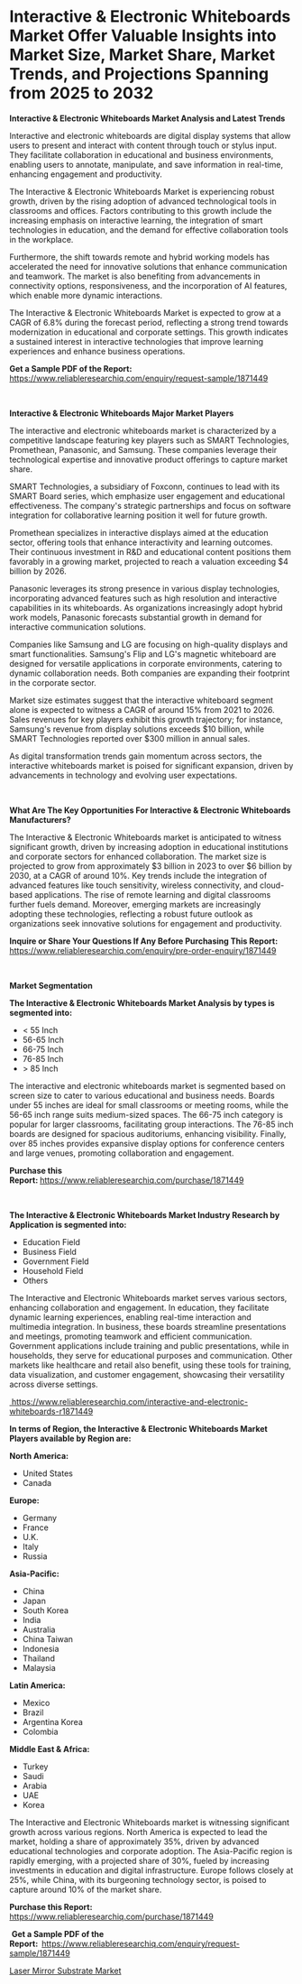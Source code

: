 <p><h1>Interactive & Electronic Whiteboards Market Offer Valuable Insights into Market Size, Market Share, Market Trends, and Projections Spanning from 2025 to 2032</h1></p><p><strong>Interactive & Electronic Whiteboards Market Analysis and Latest Trends</strong></p>
<p><p>Interactive and electronic whiteboards are digital display systems that allow users to present and interact with content through touch or stylus input. They facilitate collaboration in educational and business environments, enabling users to annotate, manipulate, and save information in real-time, enhancing engagement and productivity.</p><p>The Interactive & Electronic Whiteboards Market is experiencing robust growth, driven by the rising adoption of advanced technological tools in classrooms and offices. Factors contributing to this growth include the increasing emphasis on interactive learning, the integration of smart technologies in education, and the demand for effective collaboration tools in the workplace. </p><p>Furthermore, the shift towards remote and hybrid working models has accelerated the need for innovative solutions that enhance communication and teamwork. The market is also benefiting from advancements in connectivity options, responsiveness, and the incorporation of AI features, which enable more dynamic interactions.</p><p>The Interactive & Electronic Whiteboards Market is expected to grow at a CAGR of 6.8% during the forecast period, reflecting a strong trend towards modernization in educational and corporate settings. This growth indicates a sustained interest in interactive technologies that improve learning experiences and enhance business operations.</p></p>
<p><strong>Get a Sample PDF of the Report:&nbsp;</strong> <a href="https://www.reliableresearchiq.com/enquiry/request-sample/1871449?utm_campaign=2853&utm_medium=2&utm_source=Github&utm_content=ia&utm_term=07042025&utm_id=interactive-electronic-whiteboards">https://www.reliableresearchiq.com/enquiry/request-sample/1871449</a></p>
<p>&nbsp;</p>
<p><strong>Interactive & Electronic Whiteboards Major Market Players</strong></p>
<p><p>The interactive and electronic whiteboards market is characterized by a competitive landscape featuring key players such as SMART Technologies, Promethean, Panasonic, and Samsung. These companies leverage their technological expertise and innovative product offerings to capture market share.</p><p>SMART Technologies, a subsidiary of Foxconn, continues to lead with its SMART Board series, which emphasize user engagement and educational effectiveness. The company's strategic partnerships and focus on software integration for collaborative learning position it well for future growth.</p><p>Promethean specializes in interactive displays aimed at the education sector, offering tools that enhance interactivity and learning outcomes. Their continuous investment in R&D and educational content positions them favorably in a growing market, projected to reach a valuation exceeding $4 billion by 2026.</p><p>Panasonic leverages its strong presence in various display technologies, incorporating advanced features such as high resolution and interactive capabilities in its whiteboards. As organizations increasingly adopt hybrid work models, Panasonic forecasts substantial growth in demand for interactive communication solutions.</p><p>Companies like Samsung and LG are focusing on high-quality displays and smart functionalities. Samsung's Flip and LG's magnetic whiteboard are designed for versatile applications in corporate environments, catering to dynamic collaboration needs. Both companies are expanding their footprint in the corporate sector.</p><p>Market size estimates suggest that the interactive whiteboard segment alone is expected to witness a CAGR of around 15% from 2021 to 2026. Sales revenues for key players exhibit this growth trajectory; for instance, Samsung's revenue from display solutions exceeds $10 billion, while SMART Technologies reported over $300 million in annual sales.</p><p>As digital transformation trends gain momentum across sectors, the interactive whiteboards market is poised for significant expansion, driven by advancements in technology and evolving user expectations.</p></p>
<p>&nbsp;</p>
<p><strong>What Are The Key Opportunities For Interactive & Electronic Whiteboards Manufacturers?</strong></p>
<p><p>The Interactive & Electronic Whiteboards market is anticipated to witness significant growth, driven by increasing adoption in educational institutions and corporate sectors for enhanced collaboration. The market size is projected to grow from approximately $3 billion in 2023 to over $6 billion by 2030, at a CAGR of around 10%. Key trends include the integration of advanced features like touch sensitivity, wireless connectivity, and cloud-based applications. The rise of remote learning and digital classrooms further fuels demand. Moreover, emerging markets are increasingly adopting these technologies, reflecting a robust future outlook as organizations seek innovative solutions for engagement and productivity.</p></p>
<p><strong>Inquire or Share Your Questions If Any Before Purchasing This Report:</strong> <a href="https://www.reliableresearchiq.com/enquiry/pre-order-enquiry/1871449?utm_campaign=2853&utm_medium=2&utm_source=Github&utm_content=ia&utm_term=07042025&utm_id=interactive-electronic-whiteboards">https://www.reliableresearchiq.com/enquiry/pre-order-enquiry/1871449</a></p>
<p>&nbsp;</p>
<p><strong>Market Segmentation</strong></p>
<p><strong>The Interactive & Electronic Whiteboards Market Analysis by types is segmented into:</strong></p>
<p><ul><li>< 55 Inch</li><li>56-65 Inch</li><li>66-75 Inch</li><li>76-85 Inch</li><li>> 85 Inch</li></ul></p>
<p><p>The interactive and electronic whiteboards market is segmented based on screen size to cater to various educational and business needs. Boards under 55 inches are ideal for small classrooms or meeting rooms, while the 56-65 inch range suits medium-sized spaces. The 66-75 inch category is popular for larger classrooms, facilitating group interactions. The 76-85 inch boards are designed for spacious auditoriums, enhancing visibility. Finally, over 85 inches provides expansive display options for conference centers and large venues, promoting collaboration and engagement.</p></p>
<p><strong>Purchase this Report:&nbsp;</strong><a href="https://www.reliableresearchiq.com/purchase/1871449?utm_campaign=2853&utm_medium=2&utm_source=Github&utm_content=ia&utm_term=07042025&utm_id=interactive-electronic-whiteboards">https://www.reliableresearchiq.com/purchase/1871449</a></p>
<p>&nbsp;</p>
<p><strong>The Interactive & Electronic Whiteboards Market Industry Research by Application is segmented into:</strong></p>
<p><ul><li>Education Field</li><li>Business Field</li><li>Government Field</li><li>Household Field</li><li>Others</li></ul></p>
<p><p>The Interactive and Electronic Whiteboards market serves various sectors, enhancing collaboration and engagement. In education, they facilitate dynamic learning experiences, enabling real-time interaction and multimedia integration. In business, these boards streamline presentations and meetings, promoting teamwork and efficient communication. Government applications include training and public presentations, while in households, they serve for educational purposes and communication. Other markets like healthcare and retail also benefit, using these tools for training, data visualization, and customer engagement, showcasing their versatility across diverse settings.</p></p>
<p><a href="https://www.reliableresearchiq.com/interactive-and-electronic-whiteboards-r1871449?utm_campaign=2853&utm_medium=2&utm_source=Github&utm_content=ia&utm_term=07042025&utm_id=interactive-electronic-whiteboards">&nbsp;https://www.reliableresearchiq.com/interactive-and-electronic-whiteboards-r1871449</a></p>
<p><strong>In terms of Region, the Interactive & Electronic Whiteboards Market Players available by Region are:</strong></p>
<p>
    <p> <strong> North America: </strong>
        <ul>
            <li>United States</li>
            <li>Canada</li>
        </ul>
        </p> 
    <p> <strong> Europe: </strong>
        <ul>
            <li>Germany</li>
            <li>France</li>
            <li>U.K.</li>
            <li>Italy</li>
            <li>Russia</li>
        </ul>
        </p> 
    <p> <strong> Asia-Pacific: </strong>
        <ul>
            <li>China</li>
            <li>Japan</li>
            <li>South Korea</li>
            <li>India</li>
            <li>Australia</li>
            <li>China Taiwan</li>
            <li>Indonesia</li>
            <li>Thailand</li>
            <li>Malaysia</li>
        </ul>
        </p> 
    <p> <strong> Latin America: </strong>
        <ul>
            <li>Mexico</li>
            <li>Brazil</li>
            <li>Argentina Korea</li>
            <li>Colombia</li>
        </ul>
        </p> 
    <p> <strong> Middle East & Africa: </strong>
        <ul>
            <li>Turkey</li>
            <li>Saudi</li>
            <li>Arabia</li>
            <li>UAE</li>
            <li>Korea</li>
        </ul>
    </p>
    </p>
<p><p>The Interactive and Electronic Whiteboards market is witnessing significant growth across various regions. North America is expected to lead the market, holding a share of approximately 35%, driven by advanced educational technologies and corporate adoption. The Asia-Pacific region is rapidly emerging, with a projected share of 30%, fueled by increasing investments in education and digital infrastructure. Europe follows closely at 25%, while China, with its burgeoning technology sector, is poised to capture around 10% of the market share.</p></p>
<p><strong>Purchase this Report: </strong><a href="https://www.reliableresearchiq.com/purchase/1871449?utm_campaign=2853&utm_medium=2&utm_source=Github&utm_content=ia&utm_term=07042025&utm_id=interactive-electronic-whiteboards">https://www.reliableresearchiq.com/purchase/1871449</a></p>
<p>&nbsp;<strong>Get a Sample PDF of the Report:&nbsp;&nbsp;</strong><a href="https://www.reliableresearchiq.com/enquiry/request-sample/1871449?utm_campaign=2853&utm_medium=2&utm_source=Github&utm_content=ia&utm_term=07042025&utm_id=interactive-electronic-whiteboards">https://www.reliableresearchiq.com/enquiry/request-sample/1871449</a></p>
<p><strong></strong></p>
<p><p><a href="https://github.com/saaindosya/Market-Research-Report-List-1/blob/main/laser-mirror-substrate-market.md?utm_campaign=2853&utm_medium=2&utm_source=Github&utm_content=ia&utm_term=07042025&utm_id=interactive-electronic-whiteboards">Laser Mirror Substrate Market</a></p></p>